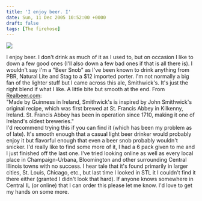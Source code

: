 ```yaml
---
title: 'I enjoy beer. I'
date: Sun, 11 Dec 2005 10:52:00 +0000
draft: false
tags: [The firehose]
---
```


[![](http://www.buraglio.com/pics/beer/Smithwicks-707133.jpg)](http://www.buraglio.com/pics/beer/Smithwicks-707133.jpg)  
  
I enjoy beer. I don't drink as much of it as I used to, but on occasion I like to down a few good ones (I'll also down a few bad ones if that is all there is). I wouldn't say I'm a "Beer Snob" as I've been known to drink anything from PBR, Natural Lite and Stag to a $12 imported porter. I'm not normally a big fan of the lighter stuff but I came across this ale, Smithwick's. It's just the right blend if what I like. A little bite but smooth at the end. From [Realbeer.com](http://www.realbeer.com/):  
"Made by Guinness in Ireland, Smithwick's is inspired by John Smithwick's original recipe, which was first brewed at St. Francis Abbey in Kilkenny, Ireland. St. Francis Abbey has been in operation since 1710, making it one of Ireland's oldest breweries."  
I'd recommend trying this if you can find it (which has been my problem as of late). It's smooth enough that a casual light beer drinker would probably enjoy it but flavorful enough that even a beer snob probably wouldn't snicker. I'd really like to find some more of it, I had a 6 pack given to me and I just finished off the last one. I've tried looking online as well as every local place in Champaign-Urbana, Bloomington and other surrounding Central Illinois towns with no success. I hear tale that it's found primarily in larger cities, St. Louis, Chicago, etc., but last time I looked in STL it I couldn't find it there either (granted I didn't look that hard). If anyone knows somewhere in Central IL (or online) that I can order this please let me know. I'd love to get my hands on some more.